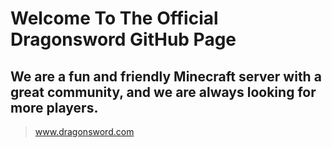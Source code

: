 # Welcome To The Official Dragonsword GitHub Page

## We are a fun and friendly Minecraft server with a great community, and we are always looking for more players. 


> www.dragonsword.com
